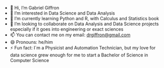 - 👋 Hi, I’m Gabriel Giffron
- 👀 I’m interested in Data Science and Data Analysis
- 🌱 I’m currently learning Python and R, with Calculus and Statistics book
- 💞️ I’m looking to collaborate on Data Analysis and Data Science projects especially if it goes into engineering or exact sciences
- 📫 You can contact me on my email: drgiffron@gmail.com
- 😄 Pronouns: he/him
- ⚡ Fun fact: I´m a Physicist and Automation Technician, but my love for data science grew enough for me to start a Bachelor of Science in Computer Science

<!---
GGiffron/GGiffron is a ✨ special ✨ repository because its `README.md` (this file) appears on your GitHub profile.
You can click the Preview link to take a look at your changes.
--->
